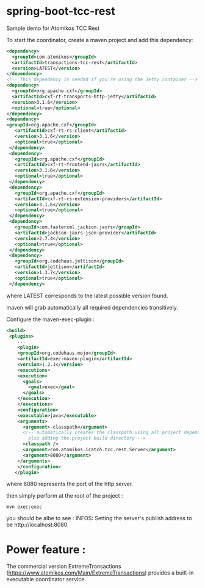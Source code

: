 # spring-boot-tcc-rest
Sample demo for Atomikos TCC Rest

To start the coordinator, create a maven project and add this dependency:
```xml
<dependency>
  <groupId>com.atomikos</groupId>
  <artifactId>transactions-tcc-rest</artifactId>
  <version>LATEST</version>
</dependency>
<!-- This dependency is needed if you're using the Jetty container -->
<dependency>
  <groupId>org.apache.cxf</groupId>
  <artifactId>cxf-rt-transports-http-jetty</artifactId>
  <version>3.1.6</version>
  <optional>true</optional>
</dependency>
<dependency>
<groupId>org.apache.cxf</groupId>
   <artifactId>cxf-rt-rs-client</artifactId>
   <version>3.1.6</version>
   <optional>true</optional>
 </dependency>
 <dependency>
   <groupId>org.apache.cxf</groupId>
   <artifactId>cxf-rt-frontend-jaxrs</artifactId>
   <version>3.1.6</version>
   <optional>true</optional>
 </dependency>
 <dependency>
   <groupId>org.apache.cxf</groupId>
   <artifactId>cxf-rt-rs-extension-providers</artifactId>
   <version>3.1.6</version>
   <optional>true</optional>
 </dependency>
 <dependency>
   <groupId>com.fasterxml.jackson.jaxrs</groupId>
   <artifactId>jackson-jaxrs-json-provider</artifactId>
   <version>2.7.4</version>
   <optional>true</optional>
 </dependency>
 <dependency>
   <groupId>org.codehaus.jettison</groupId>
   <artifactId>jettison</artifactId>
   <version>1.3.7</version>
   <optional>true</optional>
 </dependency>
```
where LATEST corresponds to the latest possible version found.

maven will grab automatically all required dependencies transitively.

Configure the maven-exec-plugin :

```xml
<build>
 <plugins>
    ...
	<plugin>
   	<groupId>org.codehaus.mojo</groupId>
   	<artifactId>exec-maven-plugin</artifactId>
   	<version>1.2.1</version>
   	<executions>
    <execution>
      <goals>
      	<goal>exec</goal>
      </goals>
    </execution>
   	</executions>
   	<configuration>
    <executable>java</executable>
    <arguments>
      <argument>-classpath</argument>
      <!-- automatically creates the classpath using all project dependencies, 
      	also adding the project build directory -->
      <classpath />
      <argument>com.atomikos.icatch.tcc.rest.Server</argument>
      <argument>8080</argument>
    </arguments>
   	</configuration>
   </plugin>
```
where 8080 represents the port of the http server.

then simply perform at the root of the project : 
```
mvn exec:exec
```
you should be albe to see : INFOS: Setting the server's publish address to be http://localhost:8080


# Power feature : 
The commercial version ExtremeTransactions (https://www.atomikos.com/Main/ExtremeTransactions) provides a built-in executable coordinator service.
